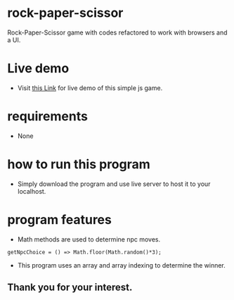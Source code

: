 # rock-paper-scissor
Rock-Paper-Scissor game with codes refactored to work with browsers and a UI.

# Live demo
- Visit [this Link](https://dexter-pai.github.io/rock-paper-scissor/) for live demo of this simple js game.

# requirements
- None

# how to run this program
- Simply download the program and use live server to host it to your localhost.

# program features
- Math methods are used to determine npc moves.
```
getNpcChoice = () => Math.floor(Math.random()*3);
```
- This program uses an array and array indexing to determine the winner.

## Thank you for your interest.
